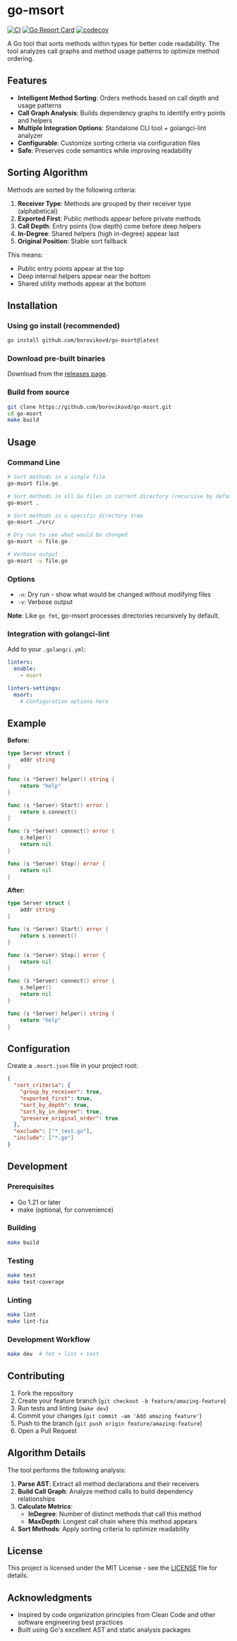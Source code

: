 # go-msort

[![CI](https://github.com/borovikovd/go-msort/actions/workflows/ci.yml/badge.svg)](https://github.com/borovikovd/go-msort/actions/workflows/ci.yml)
[![Go Report Card](https://goreportcard.com/badge/github.com/borovikovd/go-msort)](https://goreportcard.com/report/github.com/borovikovd/go-msort)
[![codecov](https://codecov.io/gh/borovikovd/go-msort/branch/main/graph/badge.svg)](https://codecov.io/gh/borovikovd/go-msort)

A Go tool that sorts methods within types for better code readability. The tool analyzes call graphs and method usage patterns to optimize method ordering.

## Features

- **Intelligent Method Sorting**: Orders methods based on call depth and usage patterns
- **Call Graph Analysis**: Builds dependency graphs to identify entry points and helpers
- **Multiple Integration Options**: Standalone CLI tool + golangci-lint analyzer
- **Configurable**: Customize sorting criteria via configuration files
- **Safe**: Preserves code semantics while improving readability

## Sorting Algorithm

Methods are sorted by the following criteria:

1. **Receiver Type**: Methods are grouped by their receiver type (alphabetical)
2. **Exported First**: Public methods appear before private methods
3. **Call Depth**: Entry points (low depth) come before deep helpers
4. **In-Degree**: Shared helpers (high in-degree) appear last
5. **Original Position**: Stable sort fallback

This means:
- Public entry points appear at the top
- Deep internal helpers appear near the bottom  
- Shared utility methods appear at the bottom

## Installation

### Using go install (recommended)
```bash
go install github.com/borovikovd/go-msort@latest
```

### Download pre-built binaries
Download from the [releases page](https://github.com/borovikovd/go-msort/releases).

### Build from source
```bash
git clone https://github.com/borovikovd/go-msort.git
cd go-msort
make build
```

## Usage

### Command Line

```bash
# Sort methods in a single file
go-msort file.go

# Sort methods in all Go files in current directory (recursive by default)
go-msort .

# Sort methods in a specific directory tree
go-msort ./src/

# Dry run to see what would be changed
go-msort -n file.go

# Verbose output
go-msort -v file.go
```

### Options

- `-n`: Dry run - show what would be changed without modifying files
- `-v`: Verbose output

**Note**: Like `go fmt`, go-msort processes directories recursively by default.

### Integration with golangci-lint

Add to your `.golangci.yml`:

```yaml
linters:
  enable:
    - msort

linters-settings:
  msort:
    # Configuration options here
```

## Example

**Before:**
```go
type Server struct {
    addr string
}

func (s *Server) helper() string {
    return "help"
}

func (s *Server) Start() error {
    return s.connect()
}

func (s *Server) connect() error {
    s.helper()
    return nil
}

func (s *Server) Stop() error {
    return nil
}
```

**After:**
```go
type Server struct {
    addr string
}

func (s *Server) Start() error {
    return s.connect()
}

func (s *Server) Stop() error {
    return nil
}

func (s *Server) connect() error {
    s.helper()
    return nil
}

func (s *Server) helper() string {
    return "help"
}
```

## Configuration

Create a `.msort.json` file in your project root:

```json
{
  "sort_criteria": {
    "group_by_receiver": true,
    "exported_first": true,
    "sort_by_depth": true,
    "sort_by_in_degree": true,
    "preserve_original_order": true
  },
  "exclude": ["*_test.go"],
  "include": ["*.go"]
}
```

## Development

### Prerequisites
- Go 1.21 or later
- make (optional, for convenience)

### Building
```bash
make build
```

### Testing
```bash
make test
make test-coverage
```

### Linting
```bash
make lint
make lint-fix
```

### Development Workflow
```bash
make dev  # fmt + lint + test
```

## Contributing

1. Fork the repository
2. Create your feature branch (`git checkout -b feature/amazing-feature`)
3. Run tests and linting (`make dev`)
4. Commit your changes (`git commit -am 'Add amazing feature'`)
5. Push to the branch (`git push origin feature/amazing-feature`)
6. Open a Pull Request

## Algorithm Details

The tool performs the following analysis:

1. **Parse AST**: Extract all method declarations and their receivers
2. **Build Call Graph**: Analyze method calls to build dependency relationships
3. **Calculate Metrics**:
   - **InDegree**: Number of distinct methods that call this method
   - **MaxDepth**: Longest call chain where this method appears
4. **Sort Methods**: Apply sorting criteria to optimize readability

## License

This project is licensed under the MIT License - see the [LICENSE](LICENSE) file for details.

## Acknowledgments

- Inspired by code organization principles from Clean Code and other software engineering best practices
- Built using Go's excellent AST and static analysis packages